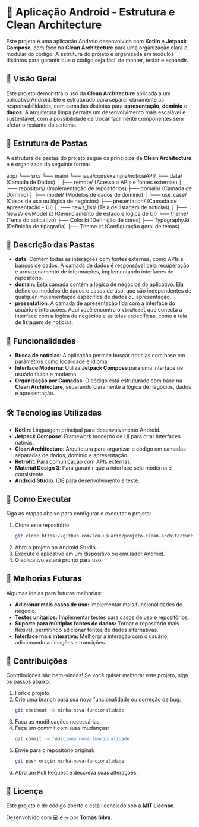 # 📱 Aplicação Android - Estrutura e Clean Architecture

Este projeto é uma aplicação Android desenvolvida com **Kotlin** e **Jetpack Compose**, com foco na **Clean Architecture** para uma organização clara e modular do código. A estrutura do projeto é organizada em módulos distintos para garantir que o código seja fácil de manter, testar e expandir.

## 📝 Visão Geral

Este projeto demonstra o uso da **Clean Architecture** aplicada a um aplicativo Android. Ele é estruturado para separar claramente as responsabilidades, com camadas distintas para **apresentação**, **domínio** e **dados**. A arquitetura limpa permite um desenvolvimento mais escalável e sustentável, com a possibilidade de trocar facilmente componentes sem afetar o restante do sistema.

## 📂 Estrutura de Pastas

A estrutura de pastas do projeto segue os princípios da **Clean Architecture** e é organizada da seguinte forma:

app/
└── src/
└── main/
└── java/com/example/noticiaAPI/
├── data/                        (Camada de Dados)
│   ├── remote/                  (Acesso a APIs e fontes externas)
│   ├── repository/              (Implementação de repositórios)
├── domain/                      (Camada de Domínio)
│   ├── model/                   (Modelos de dados de domínio)
│   ├── use_case/                (Casos de uso ou lógica de negócios)
├── presentation/                (Camada de Apresentação - UI)
│   ├── news_list/               (Tela de listagem de notícias)
│   ├── NewsViewModel.kt         (Gerenciamento de estado e lógica de UI)
└── theme/                       (Tema do aplicativo)
├── Color.kt                (Definição de cores)
├── Typography.kt           (Definição de tipografia)
├── Theme.kt                (Configuração geral de temas)


## 📂 Descrição das Pastas

- **data**: Contém todas as interações com fontes externas, como APIs e bancos de dados. A camada de dados é responsável pela recuperação e armazenamento de informações, implementando interfaces de repositório.
- **domain**: Esta camada contém a lógica de negócios do aplicativo. Ela define os modelos de dados e casos de uso, que são independentes de qualquer implementação específica de dados ou apresentação.
- **presentation**: A camada de apresentação lida com a interface do usuário e interações. Aqui você encontra o `ViewModel` que conecta a interface com a lógica de negócios e as telas específicas, como a tela de listagem de notícias.

## 🚀 Funcionalidades

- **Busca de notícias**: A aplicação permite buscar notícias com base em parâmetros como localidade e idioma.
- **Interface Moderna**: Utiliza **Jetpack Compose** para uma interface de usuário fluida e moderna.
- **Organização por Camadas**: O código está estruturado com base na **Clean Architecture**, separando claramente a lógica de negócios, dados e apresentação.

## 🛠️ Tecnologias Utilizadas

- **Kotlin**: Linguagem principal para desenvolvimento Android.
- **Jetpack Compose**: Framework moderno de UI para criar interfaces nativas.
- **Clean Architecture**: Arquitetura para organizar o código em camadas separadas de dados, domínio e apresentação.
- **Retrofit**: Para comunicação com APIs externas.
- **Material Design 3**: Para garantir que a interface seja moderna e consistente.
- **Android Studio**: IDE para desenvolvimento e teste.

## 🏃 Como Executar

Siga as etapas abaixo para configurar e executar o projeto:

1. Clone este repositório:
   ```bash
   git clone https://github.com/seu-usuario/projeto-clean-architecture.git

2. Abra o projeto no Android Studio.
3. Execute o aplicativo em um dispositivo ou emulador Android.
4. O aplicativo estará pronto para uso!

## 🔧 Melhorias Futuras

Algumas ideias para futuras melhorias:
- **Adicionar mais casos de uso:** Implementar mais funcionalidades de negócio.
- **Testes unitários:** Implementar testes para casos de uso e repositórios.
- **Suporte para múltiplas fontes de dados:** Tornar o repositório mais flexível, permitindo adicionar fontes de dados alternativas.
- **Interface mais interativa:** Melhorar a interação com o usuário, adicionando animações e transições.

## 📝 Contribuições

Contribuições são bem-vindas! Se você quiser melhorar este projeto, siga os passos abaixo:

1. Fork o projeto.
2. Crie uma branch para sua nova funcionalidade ou correção de bug:
   ```bash
   git checkout -b minha-nova-funcionalidade
3. Faça as modificações necessárias.
4. Faça um commit com suas mudanças:
   ```bash
   git commit -m 'Adiciona nova funcionalidade'
5. Envie para o repositório original:
   ```bash
   git push origin minha-nova-funcionalidade
6. Abra um Pull Request e descreva suas alterações.

## 📄 Licença

Este projeto é de código aberto e está licenciado sob a **MIT License**.

Desenvolvido com 💻 e ☕ por **Tomás Silva**.

